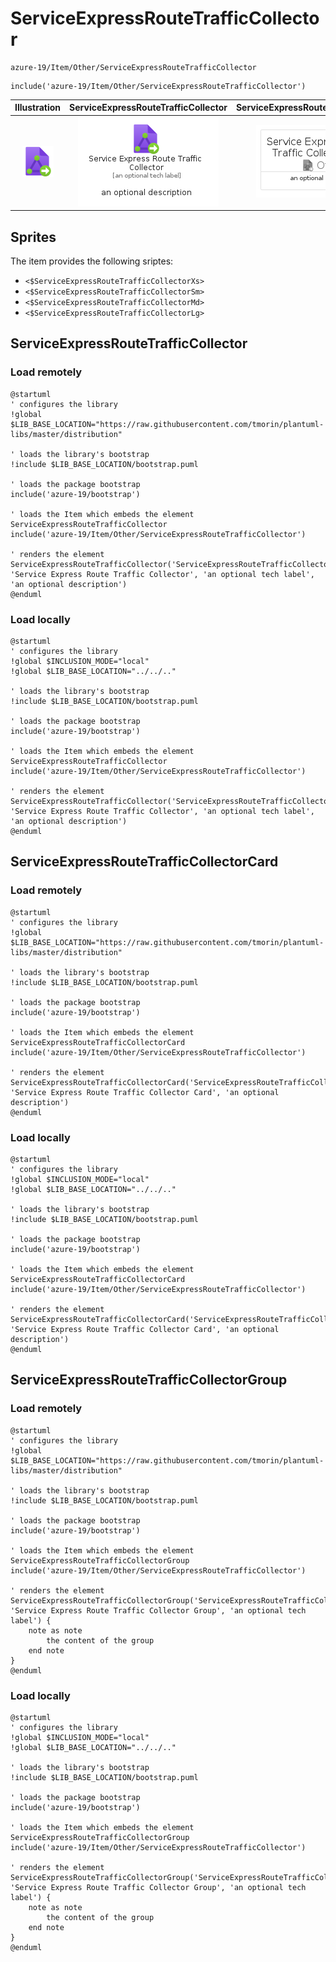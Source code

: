 # ServiceExpressRouteTrafficCollector


```text
azure-19/Item/Other/ServiceExpressRouteTrafficCollector
```

```text
include('azure-19/Item/Other/ServiceExpressRouteTrafficCollector')
```



| Illustration | ServiceExpressRouteTrafficCollector | ServiceExpressRouteTrafficCollectorCard | ServiceExpressRouteTrafficCollectorGroup |
| :---: | :---: | :---: | :---: |
| ![illustration for Illustration](../../../azure-19/Item/Other/ServiceExpressRouteTrafficCollector.png) | ![illustration for ServiceExpressRouteTrafficCollector](../../../azure-19/Item/Other/ServiceExpressRouteTrafficCollector.Local.png) | ![illustration for ServiceExpressRouteTrafficCollectorCard](../../../azure-19/Item/Other/ServiceExpressRouteTrafficCollectorCard.Local.png) | ![illustration for ServiceExpressRouteTrafficCollectorGroup](../../../azure-19/Item/Other/ServiceExpressRouteTrafficCollectorGroup.Local.png) |



## Sprites
The item provides the following sriptes:

- `<$ServiceExpressRouteTrafficCollectorXs>`
- `<$ServiceExpressRouteTrafficCollectorSm>`
- `<$ServiceExpressRouteTrafficCollectorMd>`
- `<$ServiceExpressRouteTrafficCollectorLg>`





## ServiceExpressRouteTrafficCollector

### Load remotely
```plantuml
@startuml
' configures the library
!global $LIB_BASE_LOCATION="https://raw.githubusercontent.com/tmorin/plantuml-libs/master/distribution"

' loads the library's bootstrap
!include $LIB_BASE_LOCATION/bootstrap.puml

' loads the package bootstrap
include('azure-19/bootstrap')

' loads the Item which embeds the element ServiceExpressRouteTrafficCollector
include('azure-19/Item/Other/ServiceExpressRouteTrafficCollector')

' renders the element
ServiceExpressRouteTrafficCollector('ServiceExpressRouteTrafficCollector', 'Service Express Route Traffic Collector', 'an optional tech label', 'an optional description')
@enduml
```

### Load locally
```plantuml
@startuml
' configures the library
!global $INCLUSION_MODE="local"
!global $LIB_BASE_LOCATION="../../.."

' loads the library's bootstrap
!include $LIB_BASE_LOCATION/bootstrap.puml

' loads the package bootstrap
include('azure-19/bootstrap')

' loads the Item which embeds the element ServiceExpressRouteTrafficCollector
include('azure-19/Item/Other/ServiceExpressRouteTrafficCollector')

' renders the element
ServiceExpressRouteTrafficCollector('ServiceExpressRouteTrafficCollector', 'Service Express Route Traffic Collector', 'an optional tech label', 'an optional description')
@enduml
```

## ServiceExpressRouteTrafficCollectorCard

### Load remotely
```plantuml
@startuml
' configures the library
!global $LIB_BASE_LOCATION="https://raw.githubusercontent.com/tmorin/plantuml-libs/master/distribution"

' loads the library's bootstrap
!include $LIB_BASE_LOCATION/bootstrap.puml

' loads the package bootstrap
include('azure-19/bootstrap')

' loads the Item which embeds the element ServiceExpressRouteTrafficCollectorCard
include('azure-19/Item/Other/ServiceExpressRouteTrafficCollector')

' renders the element
ServiceExpressRouteTrafficCollectorCard('ServiceExpressRouteTrafficCollectorCard', 'Service Express Route Traffic Collector Card', 'an optional description')
@enduml
```

### Load locally
```plantuml
@startuml
' configures the library
!global $INCLUSION_MODE="local"
!global $LIB_BASE_LOCATION="../../.."

' loads the library's bootstrap
!include $LIB_BASE_LOCATION/bootstrap.puml

' loads the package bootstrap
include('azure-19/bootstrap')

' loads the Item which embeds the element ServiceExpressRouteTrafficCollectorCard
include('azure-19/Item/Other/ServiceExpressRouteTrafficCollector')

' renders the element
ServiceExpressRouteTrafficCollectorCard('ServiceExpressRouteTrafficCollectorCard', 'Service Express Route Traffic Collector Card', 'an optional description')
@enduml
```

## ServiceExpressRouteTrafficCollectorGroup

### Load remotely
```plantuml
@startuml
' configures the library
!global $LIB_BASE_LOCATION="https://raw.githubusercontent.com/tmorin/plantuml-libs/master/distribution"

' loads the library's bootstrap
!include $LIB_BASE_LOCATION/bootstrap.puml

' loads the package bootstrap
include('azure-19/bootstrap')

' loads the Item which embeds the element ServiceExpressRouteTrafficCollectorGroup
include('azure-19/Item/Other/ServiceExpressRouteTrafficCollector')

' renders the element
ServiceExpressRouteTrafficCollectorGroup('ServiceExpressRouteTrafficCollectorGroup', 'Service Express Route Traffic Collector Group', 'an optional tech label') {
    note as note
        the content of the group
    end note
}
@enduml
```

### Load locally
```plantuml
@startuml
' configures the library
!global $INCLUSION_MODE="local"
!global $LIB_BASE_LOCATION="../../.."

' loads the library's bootstrap
!include $LIB_BASE_LOCATION/bootstrap.puml

' loads the package bootstrap
include('azure-19/bootstrap')

' loads the Item which embeds the element ServiceExpressRouteTrafficCollectorGroup
include('azure-19/Item/Other/ServiceExpressRouteTrafficCollector')

' renders the element
ServiceExpressRouteTrafficCollectorGroup('ServiceExpressRouteTrafficCollectorGroup', 'Service Express Route Traffic Collector Group', 'an optional tech label') {
    note as note
        the content of the group
    end note
}
@enduml
```

